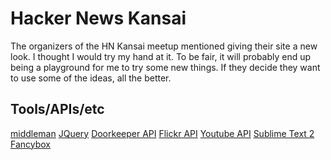 Hacker News Kansai
=========

The organizers of the HN Kansai meetup mentioned giving their site a new look. I thought I would try my hand at it. To be fair, it will probably end up being a playground for me to try some new things. If they decide they want to use some of the ideas, all the better. 

Tools/APIs/etc
---------------

[middleman](http://http://middlemanapp.com/)
[JQuery](http://jquery.com/)
[Doorkeeper API](http://www.doorkeeperhq.com/developer/api)
[Flickr API](http://www.flickr.com/services/api/)
[Youtube API](https://developers.google.com/youtube/getting_started)
[Sublime Text 2](http://www.sublimetext.com/2)
[Fancybox](http://fancyapps.com/fancybox/)


